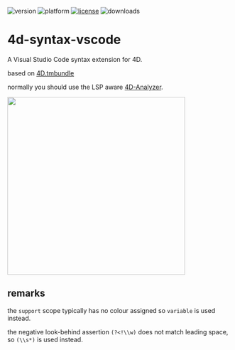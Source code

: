 ![version](https://img.shields.io/badge/version-20%2B-EB8E5F)
![platform](https://img.shields.io/static/v1?label=platform&message=mac-intel%20|%20mac-arm&color=blue)
[![license](https://img.shields.io/github/license/miyako/4d-syntax-vscode)](LICENSE)
![downloads](https://img.shields.io/github/downloads/miyako/4d-syntax-vscode/total)

# 4d-syntax-vscode
A Visual Studio Code syntax extension for 4D.

based on [4D.tmbundle](https://github.com/miyako/4D.tmbundle)

normally you should use the LSP aware [4D-Analyzer](https://marketplace.visualstudio.com/items?itemName=4D.4d-analyzer).

<img src="https://github.com/user-attachments/assets/1235826e-6a98-49fb-8719-1a2f995cdd60" width=400 height=auto />

## remarks

the `support` scope typically has no colour assigned so `variable` is used instead.  

the negative look-behind assertion `(?<!\\w)` does not match leading space, so `(\\s*)` is used instead.
